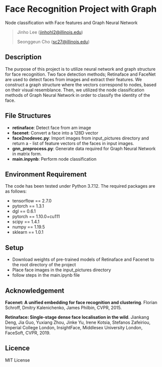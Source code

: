 # Face Recognition Project with Graph
Node classification with Face features and Graph Neural Network
> Jinho Lee (jinhohl2@illinois.edu)
>
> Seonggeun Cho (sc27@illinois.edu)

## Description
The purpose of this project is to utilize neural network and graph structure for face recognition. 
Two face detection methods; Retinaface and FaceNet are used to detect faces from images and extract their features.
We construct a graph structure where the vectors correspond to nodes, based on their visual resemblance.
Then, we utilized the node classification methods of Graph Neural Network in order to classify the identity of the face.

## File Structures
- **retinaface**: Detect face from am image
- **facenet**: Convert a face into a 128D vector
- **face2nodevec.py**: Import images from input_pictures directory and return a - list of feature vectors of the faces in input images. 
- **gnn_preprocess.py**: Generate data required for Graph Neural Network in matrix form.
- **main.inpynb**: Perform node classification 

## Environment Requirement
The code has been tested under Python 3.7.12. The required packages are as follows:

* tensorflow == 2.7.0
* pytorch == 1.3.1
* dgl == 0.6.1
* pytorch == 1.10.0+cu111
* scipy == 1.4.1
* numpy == 1.19.5
* sklearn == 1.0.1

## Setup
- Download weights of pre-trained models of Retinaface and Facenet to the root directory of the project
- Place face images in the input_pictures directory
- follow steps in the main.ipynb file

## Acknowledgement

**Facenet: A unified embedding for face recognition and clustering**. Florian Schroff, Dmitry Kalenichenko, James Philbin, CVPR, 2015.

**Retinaface: Single-stage dense face localisation in the wild**. Jiankang Deng, Jia Guo, Yuxiang Zhou, Jinke Yu, Irene Kotsia, Stefanos Zafeiriou, Imperial College London, InsightFace, Middlesex University London, FaceSoft, CVPR, 2019.

## Licence
MIT License

